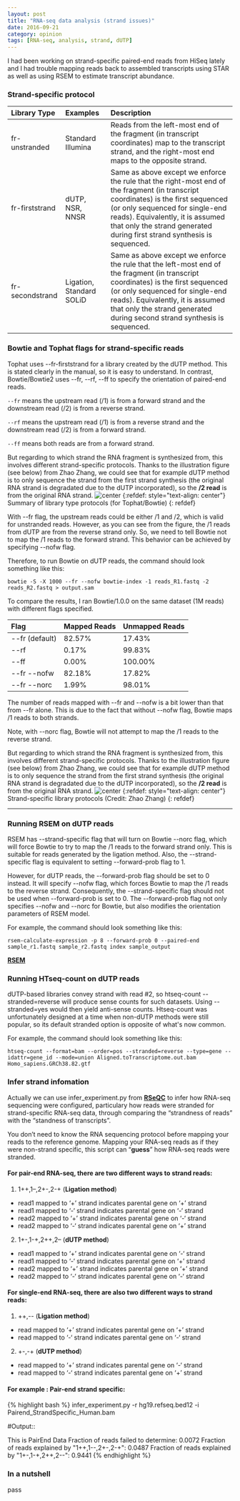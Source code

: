 ```yaml
---
layout: post
title: "RNA-seq data analysis (strand issues)"
date: 2016-09-21
category: opinion
tags: [RNA-seq, analysis, strand, dUTP]
---
```


I had been working on strand-specific paired-end reads from HiSeq lately and I had trouble mapping reads back to assembled transcripts using STAR as well as using RSEM to estimate transcript abundance. 

<!--more-->

### Strand-specific protocol


| __Library Type__  | __Examples__ | __Description__ |
|:------------------|:-------------|:----------------|
|fr-unstranded |Standard Illumina|Reads from the left-most end of the fragment (in transcript coordinates) map to the transcript strand, and the right-most end maps to the opposite strand.|
| fr-firststrand | dUTP, NSR, NNSR | Same as above except we enforce the rule that the right-most end of the fragment (in transcript coordinates) is the first sequenced (or only sequenced for single-end reads). Equivalently, it is assumed that only the strand generated during first strand synthesis is sequenced.|
| fr-secondstrand | Ligation, Standard SOLiD |Same as above except we enforce the rule that the left-most end of the fragment (in transcript coordinates) is the first sequenced (or only sequenced for single-end reads). Equivalently, it is assumed that only the strand generated during second strand synthesis is sequenced.|



### Bowtie and Tophat flags for strand-specific reads

Tophat uses --fr-firststrand for a library created by the dUTP method. This is stated clearly in the manual, so it is easy to understand. In contrast, Bowtie/Bowtie2 uses --fr, --rf, --ff to specify the orientation of paired-end reads.

`--fr` means the upstream read (/1) is from a forward strand and the downstream read (/2) is from a reverse strand.

`--rf` means the upstream read (/1) is from a reverse strand and the downstream read (/2) is from a forward strand.

`--ff` means both reads are from a forward strand.

But regarding to which strand the RNA fragment is synthesized from, this involves different strand-specific protocols. Thanks to the illustration figure (see below) from Zhao Zhang, we could see that for example dUTP method is to only sequence the strand from the first strand synthesis (the original RNA strand is  degradated due to the dUTP incorporated), so the **/2 read** is from the original RNA strand.
![center](/figures/2016-09-21-RNA-seq-strand-issue/pe-orient.png) 
{:refdef: style="text-align: center"}
Summary of library type protocols (for Tophat/Bowtie)
{: refdef}

With --fr flag, the upstream reads could be either /1 and /2, which is valid for unstranded reads. However, as you can see from the figure, the /1 reads from dUTP are from the reverse strand only. So, we need to tell Bowtie not to map the /1 reads to the forward strand. This behavior can be achieved by specifying --nofw flag.

Therefore, to run Bowtie on dUTP reads, the command should look something like this:

`bowtie -S -X 1000 --fr --nofw bowtie-index -1 reads_R1.fastq -2 reads_R2.fastq > output.sam`

To compare the results, I ran Bowtie/1.0.0 on the same dataset (1M reads) with different flags specified.

| __Flag__  | __Mapped Reads__ | __Unmapped Reads__ |
|:--------------|:-------------|:----------------|
|--fr (default) | 82.57%	     | 17.43%          |
|--rf           | 0.17%	       | 99.83%          |
|--ff           | 0.00%        | 100.00%         |
|--fr --nofw    |	82.18%       |  17.82%         |
|--fr --norc    | 1.99%	       | 98.01%          |


The number of reads mapped with --fr and --nofw is a bit lower than that from --fr alone. This is due to the fact that without --nofw flag, Bowtie maps /1 reads to both strands.

Note, with --norc flag, Bowtie will not attempt to map the /1 reads to the reverse strand.


But regarding to which strand the RNA fragment is synthesized from, this involves different strand-specific protocols. Thanks to the illustration figure (see below) from Zhao Zhang, we could see that for example dUTP method is to only sequence the strand from the first strand synthesis (the original RNA strand is  degradated due to the dUTP incorporated), so the **/2 read** is from the original RNA strand.
![center](/figures/2016-09-21-RNA-seq-strand-issue/strand.png) 
{:refdef: style="text-align: center"}
Strand-specific library protocols (Credit: Zhao Zhang)
{: refdef}

***

### Running RSEM on dUTP reads

RSEM has --strand-specific flag that will turn on Bowtie --norc flag, which will force Bowtie to try to map the /1 reads to the forward strand only. This is suitable for reads generated by the ligation method. Also, the --strand-specific flag is equivalent to setting --forward-prob flag to 1.

However, for dUTP reads, the --forward-prob flag should be set to 0 instead. It will specify --nofw flag, which forces Bowtie to map the /1 reads to the reverse strand. Consequently, the --strand-specific flag should not be used when --forward-prob is set to 0. The --forward-prob flag not only specifies --nofw and --norc for Bowtie, but also modifies the orientation parameters of RSEM model.

For example, the command should look something like this:

`rsem-calculate-expression -p 8 --forward-prob 0 --paired-end sample_r1.fastq sample_r2.fastq index sample_output`

[**RSEM**](http://likit.github.io/running-bowtiebowtie2-rsem-and-tophat-on-dutp-strand-specific-reads.html "RNA-Seq by Expectation-Maximization")

### Running HTseq-count on dUTP reads

dUTP-based libraries convey strand with read #2, so htseq-count --stranded=reverse will produce sense counts for such datasets. Using --stranded=yes would then yield anti-sense counts. Htseq-count was unfortunately designed at a time when non-dUTP methods were still popular, so its default stranded option is opposite of what's now common.

For example, the command should look something like this:

`htseq-count --format=bam --order=pos --stranded=reverse --type=gene --idattr=gene_id --mode=union Aligned.toTranscriptome.out.bam Homo_sapiens.GRCh38.82.gtf`

### Infer strand infomation 

Actually we can use infer_experiment.py from [**RSeQC**](http://rseqc.sourceforge.net/ "RSeQC") to infer how RNA-seq sequencing were configured, particulary how reads were stranded for strand-specific RNA-seq data, through comparing the “strandness of reads” with the “standness of transcripts”.

You don’t need to know the RNA sequencing protocol before mapping your reads to the reference genome. Mapping your RNA-seq reads as if they were non-strand specific, this script can “__guess__” how RNA-seq reads were stranded.

#### For pair-end RNA-seq, there are two different ways to strand reads:

1. 1++,1–,2+-,2-+ (**Ligation method**)
* read1 mapped to ‘+’ strand indicates parental gene on ‘+’ strand
* read1 mapped to ‘-‘ strand indicates parental gene on ‘-‘ strand
* read2 mapped to ‘+’ strand indicates parental gene on ‘-‘ strand
* read2 mapped to ‘-‘ strand indicates parental gene on ‘+’ strand
2. 1+-,1-+,2++,2– (**dUTP method**)
* read1 mapped to ‘+’ strand indicates parental gene on ‘-‘ strand
* read1 mapped to ‘-‘ strand indicates parental gene on ‘+’ strand
* read2 mapped to ‘+’ strand indicates parental gene on ‘+’ strand
* read2 mapped to ‘-‘ strand indicates parental gene on ‘-‘ strand

#### For single-end RNA-seq, there are also two different ways to strand reads:

1. ++,-- (**Ligation method**)
* read mapped to ‘+’ strand indicates parental gene on ‘+’ strand
* read mapped to ‘-‘ strand indicates parental gene on ‘-‘ strand
2. +-,-+ (**dUTP method**)
* read mapped to ‘+’ strand indicates parental gene on ‘-‘ strand
* read mapped to ‘-‘ strand indicates parental gene on ‘+’ strand


#### For example : Pair-end strand specific:

{% highlight bash %}
infer_experiment.py -r hg19.refseq.bed12 -i Pairend_StrandSpecific_Human.bam

#Output::

This is PairEnd Data
Fraction of reads failed to determine: 0.0072
Fraction of reads explained by "1++,1--,2+-,2-+": 0.0487
Fraction of reads explained by "1+-,1-+,2++,2--": 0.9441
{% endhighlight %}

### In a nutshell
pass
